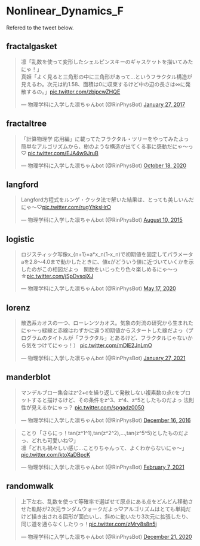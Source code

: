 # Nonlinear_Dynamics_F
Refered to the tweet below.
## fractalgasket
<blockquote class="twitter-tweet"><p lang="ja" dir="ltr">凛「乱数を使って変形したシェルピンスキーのギャスケットを描いてみたにゃ！」<br>真姫「よく見ると三角形の中に三角形があって…というフラクタル構造が見えるわ。次元は約1.58、面積は0に収束するけど中の辺の長さは∞に発散するの。」<a href="https://t.co/zbjpcwZHQE">pic.twitter.com/zbjpcwZHQE</a></p>&mdash; 物理学科に入学した凛ちゃんbot (@RinPhysBot) <a href="https://twitter.com/RinPhysBot/status/824881272774221824?ref_src=twsrc%5Etfw">January 27, 2017</a></blockquote>

## fractaltree
<blockquote class="twitter-tweet"><p lang="ja" dir="ltr">「計算物理学 応用編」に載ってたフラクタル・ツリーをやってみたよっ　簡単なアルゴリズムから、樹のような構造が出てくる事に感動だにゃ〜っ♡ <a href="https://t.co/EJA4w9JruB">pic.twitter.com/EJA4w9JruB</a></p>&mdash; 物理学科に入学した凛ちゃんbot (@RinPhysBot) <a href="https://twitter.com/RinPhysBot/status/1317652631028785152?ref_src=twsrc%5Etfw">October 18, 2020</a></blockquote>

## langford
<blockquote class="twitter-tweet"><p lang="ja" dir="ltr">Langford方程式をルンゲ・クッタ法で解いた結果は、とっても美しいんだにゃ〜♡<a href="http://t.co/rugYhksHrO">pic.twitter.com/rugYhksHrO</a></p>&mdash; 物理学科に入学した凛ちゃんbot (@RinPhysBot) <a href="https://twitter.com/RinPhysBot/status/630574777447546880?ref_src=twsrc%5Etfw">August 10, 2015</a></blockquote>

## logistic
<blockquote class="twitter-tweet"><p lang="ja" dir="ltr">ロジスティック写像x_{n+1}=a*x_n(1-x_n)で初期値を固定してパラメータaを2.8～4.0まで動かしたときに、値xがどういう値に近づいていくかを示したのがこの相図だよっ　関数をいじったり色々楽しめるにゃ～っ☆<a href="https://t.co/jSpDvsojXJ">pic.twitter.com/jSpDvsojXJ</a></p>&mdash; 物理学科に入学した凛ちゃんbot (@RinPhysBot) <a href="https://twitter.com/RinPhysBot/status/1261920375195095040?ref_src=twsrc%5Etfw">May 17, 2020</a></blockquote>

## lorenz
<blockquote class="twitter-tweet"><p lang="ja" dir="ltr">散逸系カオスの一つ、ローレンツカオス。気象の対流の研究から生まれたにゃ〜っ緑線と赤線はわずかに違う初期値からスタートした線だよっ（プログラムのタイトルが「フラクタル」とあるけど、フラクタルじゃないから気をつけてにゃっ！） <a href="https://t.co/mDlE2JnLmO">pic.twitter.com/mDlE2JnLmO</a></p>&mdash; 物理学科に入学した凛ちゃんbot (@RinPhysBot) <a href="https://twitter.com/RinPhysBot/status/1354344585523204096?ref_src=twsrc%5Etfw">January 27, 2021</a></blockquote>

## manderblot
<blockquote class="twitter-tweet"><p lang="ja" dir="ltr">マンデルブロー集合はz^2+cを繰り返して発散しない複素数の点cをプロットすると描けるけど、その条件をz^3、z^4、z^5としたものだよっ 法則性が見えるかにゃっ？ <a href="https://t.co/spgadz0050">pic.twitter.com/spgadz0050</a></p>&mdash; 物理学科に入学した凛ちゃんbot (@RinPhysBot) <a href="https://twitter.com/RinPhysBot/status/809706547240583168?ref_src=twsrc%5Etfw">December 16, 2016</a></blockquote>

<blockquote class="twitter-tweet"><p lang="ja" dir="ltr">ことり「さらにっ！tan(z^1^1),tan(z^2^2),...,tan(z^5^5)としたものだよっ、どれも可愛いね♡」<br>凛「どれも禍々しい感じ…ことりちゃんって、よくわからないにゃ〜」<a href="https://t.co/ktoXaDBpcK">pic.twitter.com/ktoXaDBpcK</a></p>&mdash; 物理学科に入学した凛ちゃんbot (@RinPhysBot) <a href="https://twitter.com/RinPhysBot/status/1358353310407827457?ref_src=twsrc%5Etfw">February 7, 2021</a></blockquote>

## randomwalk
<blockquote class="twitter-tweet"><p lang="ja" dir="ltr">上下左右、乱数を使って等確率で選ばせて原点にある点をどんどん移動させた軌跡が2次元ランダムウォークだよっ♡アルゴリズムはとても単純だけど描き出される図形が面白いし、斜めに動いたり3次元に拡張したり、同じ道を通らなくしたりっ！<a href="https://t.co/zMry8s8n5j">pic.twitter.com/zMry8s8n5j</a></p>&mdash; 物理学科に入学した凛ちゃんbot (@RinPhysBot) <a href="https://twitter.com/RinPhysBot/status/1340860539598061570?ref_src=twsrc%5Etfw">December 21, 2020</a></blockquote>